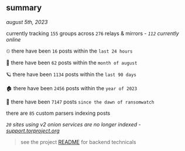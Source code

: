 
## summary
_august 5th, 2023_

currently tracking `155` groups across `276` relays & mirrors - _`112` currently online_

⏲ there have been `16` posts within the `last 24 hours`

🦈 there have been `62` posts within the `month of august`

🪐 there have been `1134` posts within the `last 90 days`

🏚 there have been `2456` posts within the `year of 2023`

🦕 there have been `7147` posts `since the dawn of ransomwatch`

there are `85` custom parsers indexing posts

_`20` sites using v2 onion services are no longer indexed - [support.torproject.org](https://support.torproject.org/onionservices/v2-deprecation/)_

> see the project [README](https://github.com/joshhighet/ransomwatch#ransomwatch--) for backend technicals
